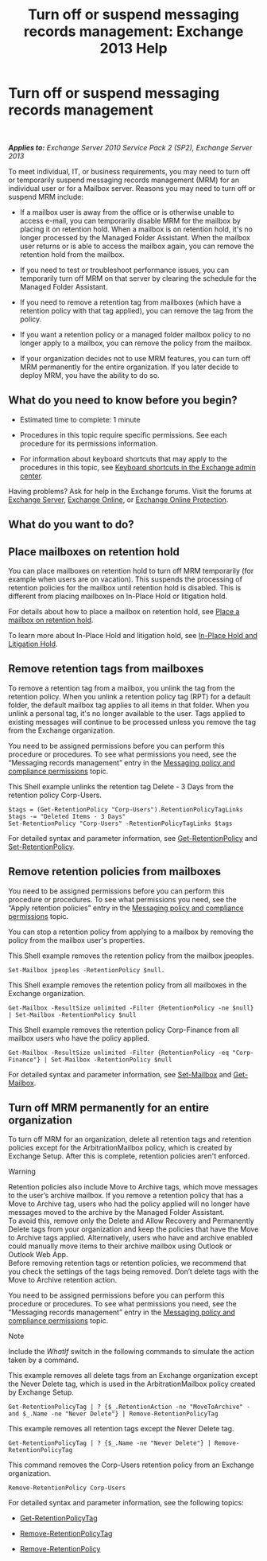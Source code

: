 ﻿---
title: 'Turn off or suspend messaging records management: Exchange 2013 Help'
TOCTitle: Turn off or suspend messaging records management
ms:assetid: 631191aa-3bba-4ebf-a727-c48ed2ebe176
ms:mtpsurl: https://technet.microsoft.com/en-us/library/Aa998580(v=EXCHG.150)
ms:contentKeyID: 51439479
ms.date: 12/09/2016
mtps_version: v=EXCHG.150
---

# Turn off or suspend messaging records management

 

_**Applies to:** Exchange Server 2010 Service Pack 2 (SP2), Exchange Server 2013_


To meet individual, IT, or business requirements, you may need to turn off or temporarily suspend messaging records management (MRM) for an individual user or for a Mailbox server. Reasons you may need to turn off or suspend MRM include:

  - If a mailbox user is away from the office or is otherwise unable to access e-mail, you can temporarily disable MRM for the mailbox by placing it on retention hold. When a mailbox is on retention hold, it's no longer processed by the Managed Folder Assistant. When the mailbox user returns or is able to access the mailbox again, you can remove the retention hold from the mailbox.

  - If you need to test or troubleshoot performance issues, you can temporarily turn off MRM on that server by clearing the schedule for the Managed Folder Assistant.

  - If you need to remove a retention tag from mailboxes (which have a retention policy with that tag applied), you can remove the tag from the policy.

  - If you want a retention policy or a managed folder mailbox policy to no longer apply to a mailbox, you can remove the policy from the mailbox.

  - If your organization decides not to use MRM features, you can turn off MRM permanently for the entire organization. If you later decide to deploy MRM, you have the ability to do so.

## What do you need to know before you begin?

  - Estimated time to complete: 1 minute

  - Procedures in this topic require specific permissions. See each procedure for its permissions information.

  - For information about keyboard shortcuts that may apply to the procedures in this topic, see [Keyboard shortcuts in the Exchange admin center](keyboard-shortcuts-in-the-exchange-admin-center-exchange-online-protection-help.md).

Having problems? Ask for help in the Exchange forums. Visit the forums at [Exchange Server](https://go.microsoft.com/fwlink/p/?linkid=60612), [Exchange Online](https://go.microsoft.com/fwlink/p/?linkid=267542), or [Exchange Online Protection](https://go.microsoft.com/fwlink/p/?linkid=285351).

## What do you want to do?

## Place mailboxes on retention hold

You can place mailboxes on retention hold to turn off MRM temporarily (for example when users are on vacation). This suspends the processing of retention policies for the mailbox until retention hold is disabled. This is different from placing mailboxes on In-Place Hold or litigation hold.

For details about how to place a mailbox on retention hold, see [Place a mailbox on retention hold](https://docs.microsoft.com/en-us/exchange/security-and-compliance/messaging-records-management/mailbox-retention-hold).

To learn more about In-Place Hold and litigation hold, see [In-Place Hold and Litigation Hold](https://docs.microsoft.com/en-us/exchange/security-and-compliance/in-place-and-litigation-holds).

## Remove retention tags from mailboxes

To remove a retention tag from a mailbox, you unlink the tag from the retention policy. When you unlink a retention policy tag (RPT) for a default folder, the default mailbox tag applies to all items in that folder. When you unlink a personal tag, it's no longer available to the user. Tags applied to existing messages will continue to be processed unless you remove the tag from the Exchange organization.

You need to be assigned permissions before you can perform this procedure or procedures. To see what permissions you need, see the “Messaging records management” entry in the [Messaging policy and compliance permissions](messaging-policy-and-compliance-permissions-exchange-2013-help.md) topic.

This Shell example unlinks the retention tag Delete - 3 Days from the retention policy Corp-Users.

    $tags = (Get-RetentionPolicy "Corp-Users").RetentionPolicyTagLinks
    $tags -= "Deleted Items - 3 Days"
    Set-RetentionPolicy "Corp-Users" -RetentionPolicyTagLinks $tags

For detailed syntax and parameter information, see [Get-RetentionPolicy](https://technet.microsoft.com/en-us/library/dd298086\(v=exchg.150\)) and [Set-RetentionPolicy](https://technet.microsoft.com/en-us/library/dd335196\(v=exchg.150\)).

## Remove retention policies from mailboxes

You need to be assigned permissions before you can perform this procedure or procedures. To see what permissions you need, see the “Apply retention policies” entry in the [Messaging policy and compliance permissions](messaging-policy-and-compliance-permissions-exchange-2013-help.md) topic.

You can stop a retention policy from applying to a mailbox by removing the policy from the mailbox user's properties.

This Shell example removes the retention policy from the mailbox jpeoples.

    Set-Mailbox jpeoples -RetentionPolicy $null.

This Shell example removes the retention policy from all mailboxes in the Exchange organization.

    Get-Mailbox -ResultSize unlimited -Filter {RetentionPolicy -ne $null} | Set-Mailbox -RetentionPolicy $null

This Shell example removes the retention policy Corp-Finance from all mailbox users who have the policy applied.

    Get-Mailbox -ResultSize unlimited -Filter {RetentionPolicy -eq "Corp-Finance"} | Set-Mailbox -RetentionPolicy $null

For detailed syntax and parameter information, see [Set-Mailbox](https://technet.microsoft.com/en-us/library/bb123981\(v=exchg.150\)) and [Get-Mailbox](https://technet.microsoft.com/en-us/library/bb123685\(v=exchg.150\)).

## Turn off MRM permanently for an entire organization

To turn off MRM for an organization, delete all retention tags and retention policies except for the ArbitrationMailbox policy, which is created by Exchange Setup. After this is complete, retention policies aren't enforced.


> [!WARNING]
> Retention policies also include Move to Archive tags, which move messages to the user’s archive mailbox. If you remove a retention policy that has a Move to Archive tag, users who had the policy applied will no longer have messages moved to the archive by the Managed Folder Assistant.<BR>To avoid this, remove only the Delete and Allow Recovery and Permanently Delete tags from your organization and keep the policies that have the Move to Archive tags applied. Alternatively, users who have and archive enabled could manually move items to their archive mailbox using Outlook or Outlook Web App.<BR>Before removing retention tags or retention policies, we recommend that you check the settings of the tags being removed. Don’t delete tags with the Move to Archive retention action.



You need to be assigned permissions before you can perform this procedure or procedures. To see what permissions you need, see the “Messaging records management” entry in the [Messaging policy and compliance permissions](messaging-policy-and-compliance-permissions-exchange-2013-help.md) topic.


> [!NOTE]
> Include the <EM>WhatIf</EM> switch in the following commands to simulate the action taken by a command.



This example removes all delete tags from an Exchange organization except the Never Delete tag, which is used in the ArbitrationMailbox policy created by Exchange Setup.

    Get-RetentionPolicyTag | ? {$_.RetentionAction -ne "MoveToArchive" -and $_.Name -ne "Never Delete"} | Remove-RetentionPolicyTag

This example removes all retention tags except the Never Delete tag.

    Get-RetentionPolicyTag | ? {$_.Name -ne "Never Delete"} | Remove-RetentionPolicyTag

This command removes the Corp-Users retention policy from an Exchange organization.

    Remove-RetentionPolicy Corp-Users

For detailed syntax and parameter information, see the following topics:

  - [Get-RetentionPolicyTag](https://technet.microsoft.com/en-us/library/dd298009\(v=exchg.150\))

  - [Remove-RetentionPolicyTag](https://technet.microsoft.com/en-us/library/dd335092\(v=exchg.150\))

  - [Remove-RetentionPolicy](https://technet.microsoft.com/en-us/library/dd297962\(v=exchg.150\))


